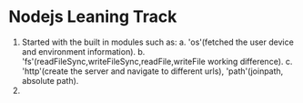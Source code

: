 # Nodejs Leaning Track
1. Started with the built in modules such as:
    a. 'os'(fetched the user device and environment information).
    b. 'fs'(readFileSync,writeFileSync,readFile,writeFile working difference).
    c. 'http'(create the server and navigate to different urls), 'path'(joinpath, absolute path).
2. 

